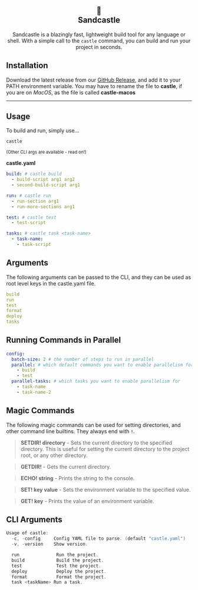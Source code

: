 <section align="center">

# 🏰 <br> Sandcastle

Sandcastle is a blazingly fast, lightweight build tool for any language or shell. With a simple call to the `castle` command, you can build and run your project in seconds.

</section>

## Installation
Download the latest release from our [GitHub Release](https://github.com/neuron-ai/sandcastle/releases/latest), and add it to your PATH environment variable. You may have to rename the file to **castle**, if you are on *MacOS*, as the file is called **castle-macos**

---

## Usage

To build and run, simply use...

```powershell
castle
```

<small>(Other CLI args are available - read on!)</small>

**castle.yaml**

```yaml
build: # castle build
  - build-script arg1 arg2
  - second-build-script arg1

run: # castle run
  - run-section arg1
  - run-more-sections arg1

test: # castle test
  - test-script

tasks: # castle task <task-name>
  - task-name:
    - task-script
```

## Arguments

The following arguments can be passed to the CLI, and they can be used as root level keys in the castle.yaml file.

```yaml
build
run
test
format
deploy
tasks
```

## Running Commands in Parallel

```yaml
config:
  batch-size: 2 # the number of steps to run in parallel
  parallel: # which default commands you want to enable parallelism for
    - build
    - test
  parallel-tasks: # which tasks you want to enable parallelism for
    - task-name
    - task-name-2
```

## Magic Commands

The following magic commands can be used for setting directories, and other command line builtins. They always end with `!`.

> **SETDIR! directory** - Sets the current directory to the specified directory. This is useful for setting the current directory to the project root, or any other directory.

> **GETDIR!** - Gets the current directory.

> **ECHO! string** - Prints the string to the console.

> **SET! key value** - Sets the environment variable to the specified value.

> **GET! key** - Prints the value of an environment variable.

## CLI Arguments


```powershell
Usage of castle:
  -c, -config     Config YAML file to parse. (default "castle.yaml") 
  -v, -version    Show version.

  run              Run the project.
  build            Build the project.
  test             Test the project.
  deploy           Deploy the project.
  format           Format the project.
  task <taskName> Run a task.
```
